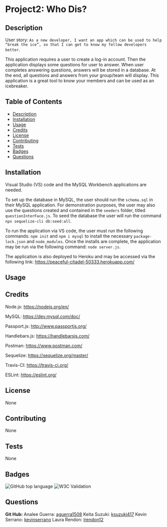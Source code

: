 # Project2: Who Dis?

## Description

User story: `As a new developer, I want an app which can be used to help “break the ice”, so that I can get to know my fellow developers better`.

This application requires a user to create a log-in account. Then the application displays some questions for user to answer. When user completes answering questions, answers will be stored in a database. At the end, all questions and answers from your group/team will display. This application is a great tool to know your members and can be used as an icebreaker.

## Table of Contents

- [Description](#description)
- [Installation](#installation)
- [Usage](#usage)
- [Credits](#credits)
- [License](#license)
- [Contributing](#contributing)
- [Tests](#tests)
- [Badges](#badges)
- [Questions](#questions)

## Installation

Visual Studio (VS) code and the MySQL Workbench applications are needed.

To set up the database in MySQL, the user should run the `schema.sql` in their MySQL application. For demonstration purposes, the user may also use the questions created and contained in the `seeders` folder, titled `questionInterFace.js`. To seed the database the user will run the command `npx sequelize-cli db:seed:all`.

To run the application via VS code, the user must run the following commands: `npm init` and `npm i mysql` to install the necessary `package-lock.json` and `node_modules`. Once the installs are complete, the application may be run via the following command: `node server.js`.

The application is also deployed to Heroku and may be accessed via the following link: https://peaceful-citadel-50333.herokuapp.com/

## Usage

## Credits

Node.js: https://nodejs.org/en/

MySQL: https://dev.mysql.com/doc/

Passport.js: http://www.passportjs.org/

Handlebars.js: https://handlebarsjs.com/

Postman: https://www.postman.com/

Sequelize: https://sequelize.org/master/

Travis-CI: https://travis-ci.org/

ESLint: https://eslint.org/

## License

None

## Contributing

None

## Tests

None

## Badges

![GitHub top language](https://img.shields.io/github/languages/top/kevinserrano/Project2_WhoDis)
![W3C Validation](https://img.shields.io/w3c-validation/html?targetUrl=https%3A%2F%2Fpeaceful-citadel-50333.herokuapp.com%2F)

## Questions

**Git Hub:**
Analee Guerra: [aguerra1508](https://github.com/aguerra1508 "Git Hub")
Keita Suzuki: [ksuzuki417](https://github.com/ksuzuki417 "Git Hub")
Kevin Serrano: [kevinserrano](https://github.com/kevinserrano "Git Hub")
Laura Rendon: [lrendon12](https://github.com/lrendon12 "Git Hub")
